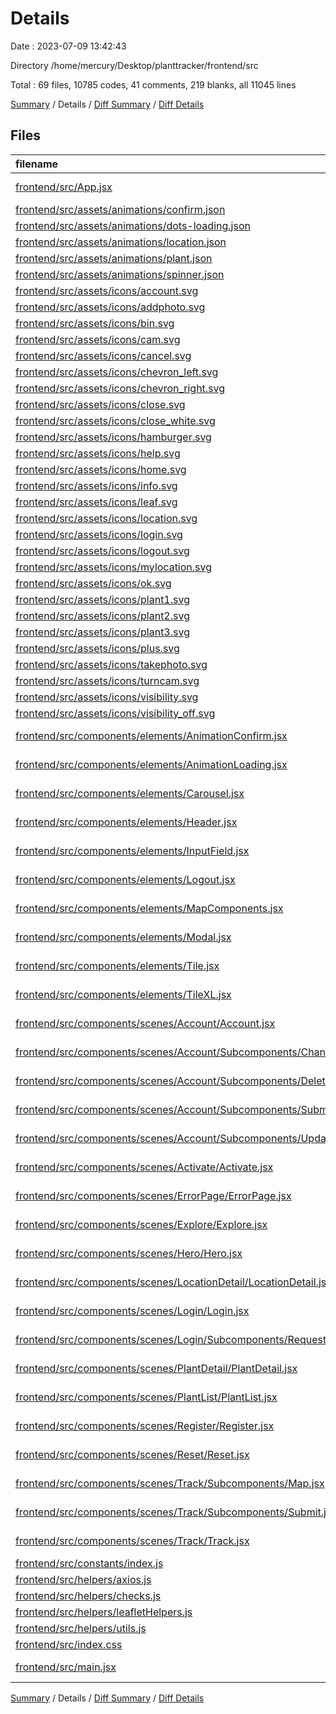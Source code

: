 # Details

Date : 2023-07-09 13:42:43

Directory /home/mercury/Desktop/planttracker/frontend/src

Total : 69 files,  10785 codes, 41 comments, 219 blanks, all 11045 lines

[Summary](results.md) / Details / [Diff Summary](diff.md) / [Diff Details](diff-details.md)

## Files
| filename | language | code | comment | blank | total |
| :--- | :--- | ---: | ---: | ---: | ---: |
| [frontend/src/App.jsx](/frontend/src/App.jsx) | JavaScript JSX | 32 | 0 | 5 | 37 |
| [frontend/src/assets/animations/confirm.json](/frontend/src/assets/animations/confirm.json) | JSON | 231 | 0 | 1 | 232 |
| [frontend/src/assets/animations/dots-loading.json](/frontend/src/assets/animations/dots-loading.json) | JSON | 602 | 0 | 1 | 603 |
| [frontend/src/assets/animations/location.json](/frontend/src/assets/animations/location.json) | JSON | 6,349 | 0 | 1 | 6,350 |
| [frontend/src/assets/animations/plant.json](/frontend/src/assets/animations/plant.json) | JSON | 720 | 0 | 1 | 721 |
| [frontend/src/assets/animations/spinner.json](/frontend/src/assets/animations/spinner.json) | JSON | 215 | 0 | 1 | 216 |
| [frontend/src/assets/icons/account.svg](/frontend/src/assets/icons/account.svg) | XML | 1 | 0 | 0 | 1 |
| [frontend/src/assets/icons/addphoto.svg](/frontend/src/assets/icons/addphoto.svg) | XML | 1 | 0 | 0 | 1 |
| [frontend/src/assets/icons/bin.svg](/frontend/src/assets/icons/bin.svg) | XML | 1 | 0 | 0 | 1 |
| [frontend/src/assets/icons/cam.svg](/frontend/src/assets/icons/cam.svg) | XML | 1 | 0 | 0 | 1 |
| [frontend/src/assets/icons/cancel.svg](/frontend/src/assets/icons/cancel.svg) | XML | 1 | 0 | 0 | 1 |
| [frontend/src/assets/icons/chevron_left.svg](/frontend/src/assets/icons/chevron_left.svg) | XML | 1 | 0 | 0 | 1 |
| [frontend/src/assets/icons/chevron_right.svg](/frontend/src/assets/icons/chevron_right.svg) | XML | 1 | 0 | 0 | 1 |
| [frontend/src/assets/icons/close.svg](/frontend/src/assets/icons/close.svg) | XML | 1 | 0 | 0 | 1 |
| [frontend/src/assets/icons/close_white.svg](/frontend/src/assets/icons/close_white.svg) | XML | 1 | 0 | 0 | 1 |
| [frontend/src/assets/icons/hamburger.svg](/frontend/src/assets/icons/hamburger.svg) | XML | 1 | 0 | 0 | 1 |
| [frontend/src/assets/icons/help.svg](/frontend/src/assets/icons/help.svg) | XML | 1 | 0 | 0 | 1 |
| [frontend/src/assets/icons/home.svg](/frontend/src/assets/icons/home.svg) | XML | 1 | 0 | 0 | 1 |
| [frontend/src/assets/icons/info.svg](/frontend/src/assets/icons/info.svg) | XML | 1 | 0 | 0 | 1 |
| [frontend/src/assets/icons/leaf.svg](/frontend/src/assets/icons/leaf.svg) | XML | 1 | 0 | 0 | 1 |
| [frontend/src/assets/icons/location.svg](/frontend/src/assets/icons/location.svg) | XML | 1 | 0 | 0 | 1 |
| [frontend/src/assets/icons/login.svg](/frontend/src/assets/icons/login.svg) | XML | 1 | 0 | 0 | 1 |
| [frontend/src/assets/icons/logout.svg](/frontend/src/assets/icons/logout.svg) | XML | 1 | 0 | 0 | 1 |
| [frontend/src/assets/icons/mylocation.svg](/frontend/src/assets/icons/mylocation.svg) | XML | 1 | 0 | 0 | 1 |
| [frontend/src/assets/icons/ok.svg](/frontend/src/assets/icons/ok.svg) | XML | 1 | 0 | 0 | 1 |
| [frontend/src/assets/icons/plant1.svg](/frontend/src/assets/icons/plant1.svg) | XML | 1 | 0 | 0 | 1 |
| [frontend/src/assets/icons/plant2.svg](/frontend/src/assets/icons/plant2.svg) | XML | 1 | 0 | 0 | 1 |
| [frontend/src/assets/icons/plant3.svg](/frontend/src/assets/icons/plant3.svg) | XML | 1 | 0 | 0 | 1 |
| [frontend/src/assets/icons/plus.svg](/frontend/src/assets/icons/plus.svg) | XML | 1 | 0 | 0 | 1 |
| [frontend/src/assets/icons/takephoto.svg](/frontend/src/assets/icons/takephoto.svg) | XML | 1 | 0 | 0 | 1 |
| [frontend/src/assets/icons/turncam.svg](/frontend/src/assets/icons/turncam.svg) | XML | 1 | 0 | 0 | 1 |
| [frontend/src/assets/icons/visibility.svg](/frontend/src/assets/icons/visibility.svg) | XML | 1 | 0 | 0 | 1 |
| [frontend/src/assets/icons/visibility_off.svg](/frontend/src/assets/icons/visibility_off.svg) | XML | 1 | 0 | 0 | 1 |
| [frontend/src/components/elements/AnimationConfirm.jsx](/frontend/src/components/elements/AnimationConfirm.jsx) | JavaScript JSX | 10 | 0 | 2 | 12 |
| [frontend/src/components/elements/AnimationLoading.jsx](/frontend/src/components/elements/AnimationLoading.jsx) | JavaScript JSX | 10 | 0 | 2 | 12 |
| [frontend/src/components/elements/Carousel.jsx](/frontend/src/components/elements/Carousel.jsx) | JavaScript JSX | 38 | 1 | 4 | 43 |
| [frontend/src/components/elements/Header.jsx](/frontend/src/components/elements/Header.jsx) | JavaScript JSX | 85 | 0 | 6 | 91 |
| [frontend/src/components/elements/InputField.jsx](/frontend/src/components/elements/InputField.jsx) | JavaScript JSX | 115 | 3 | 7 | 125 |
| [frontend/src/components/elements/Logout.jsx](/frontend/src/components/elements/Logout.jsx) | JavaScript JSX | 60 | 0 | 4 | 64 |
| [frontend/src/components/elements/MapComponents.jsx](/frontend/src/components/elements/MapComponents.jsx) | JavaScript JSX | 231 | 11 | 22 | 264 |
| [frontend/src/components/elements/Modal.jsx](/frontend/src/components/elements/Modal.jsx) | JavaScript JSX | 39 | 5 | 4 | 48 |
| [frontend/src/components/elements/Tile.jsx](/frontend/src/components/elements/Tile.jsx) | JavaScript JSX | 7 | 0 | 1 | 8 |
| [frontend/src/components/elements/TileXL.jsx](/frontend/src/components/elements/TileXL.jsx) | JavaScript JSX | 7 | 1 | 1 | 9 |
| [frontend/src/components/scenes/Account/Account.jsx](/frontend/src/components/scenes/Account/Account.jsx) | JavaScript JSX | 97 | 4 | 7 | 108 |
| [frontend/src/components/scenes/Account/Subcomponents/ChangePassword.jsx](/frontend/src/components/scenes/Account/Subcomponents/ChangePassword.jsx) | JavaScript JSX | 97 | 0 | 6 | 103 |
| [frontend/src/components/scenes/Account/Subcomponents/DeleteAccount.jsx](/frontend/src/components/scenes/Account/Subcomponents/DeleteAccount.jsx) | JavaScript JSX | 50 | 0 | 5 | 55 |
| [frontend/src/components/scenes/Account/Subcomponents/Submissions.jsx](/frontend/src/components/scenes/Account/Subcomponents/Submissions.jsx) | JavaScript JSX | 25 | 0 | 2 | 27 |
| [frontend/src/components/scenes/Account/Subcomponents/UpdateEmail.jsx](/frontend/src/components/scenes/Account/Subcomponents/UpdateEmail.jsx) | JavaScript JSX | 101 | 0 | 4 | 105 |
| [frontend/src/components/scenes/Activate/Activate.jsx](/frontend/src/components/scenes/Activate/Activate.jsx) | JavaScript JSX | 33 | 0 | 3 | 36 |
| [frontend/src/components/scenes/ErrorPage/ErrorPage.jsx](/frontend/src/components/scenes/ErrorPage/ErrorPage.jsx) | JavaScript JSX | 10 | 1 | 2 | 13 |
| [frontend/src/components/scenes/Explore/Explore.jsx](/frontend/src/components/scenes/Explore/Explore.jsx) | JavaScript JSX | 88 | 0 | 5 | 93 |
| [frontend/src/components/scenes/Hero/Hero.jsx](/frontend/src/components/scenes/Hero/Hero.jsx) | JavaScript JSX | 63 | 1 | 7 | 71 |
| [frontend/src/components/scenes/LocationDetail/LocationDetail.jsx](/frontend/src/components/scenes/LocationDetail/LocationDetail.jsx) | JavaScript JSX | 145 | 2 | 5 | 152 |
| [frontend/src/components/scenes/Login/Login.jsx](/frontend/src/components/scenes/Login/Login.jsx) | JavaScript JSX | 120 | 0 | 11 | 131 |
| [frontend/src/components/scenes/Login/Subcomponents/RequestReset.jsx](/frontend/src/components/scenes/Login/Subcomponents/RequestReset.jsx) | JavaScript JSX | 44 | 0 | 2 | 46 |
| [frontend/src/components/scenes/PlantDetail/PlantDetail.jsx](/frontend/src/components/scenes/PlantDetail/PlantDetail.jsx) | JavaScript JSX | 116 | 0 | 7 | 123 |
| [frontend/src/components/scenes/PlantList/PlantList.jsx](/frontend/src/components/scenes/PlantList/PlantList.jsx) | JavaScript JSX | 103 | 2 | 5 | 110 |
| [frontend/src/components/scenes/Register/Register.jsx](/frontend/src/components/scenes/Register/Register.jsx) | JavaScript JSX | 117 | 0 | 6 | 123 |
| [frontend/src/components/scenes/Reset/Reset.jsx](/frontend/src/components/scenes/Reset/Reset.jsx) | JavaScript JSX | 95 | 0 | 8 | 103 |
| [frontend/src/components/scenes/Track/Subcomponents/Map.jsx](/frontend/src/components/scenes/Track/Subcomponents/Map.jsx) | JavaScript JSX | 105 | 1 | 5 | 111 |
| [frontend/src/components/scenes/Track/Subcomponents/Submit.jsx](/frontend/src/components/scenes/Track/Subcomponents/Submit.jsx) | JavaScript JSX | 182 | 3 | 10 | 195 |
| [frontend/src/components/scenes/Track/Track.jsx](/frontend/src/components/scenes/Track/Track.jsx) | JavaScript JSX | 24 | 0 | 3 | 27 |
| [frontend/src/constants/index.js](/frontend/src/constants/index.js) | JavaScript | 3 | 0 | 1 | 4 |
| [frontend/src/helpers/axios.js](/frontend/src/helpers/axios.js) | JavaScript | 81 | 2 | 14 | 97 |
| [frontend/src/helpers/checks.js](/frontend/src/helpers/checks.js) | JavaScript | 27 | 0 | 3 | 30 |
| [frontend/src/helpers/leafletHelpers.js](/frontend/src/helpers/leafletHelpers.js) | JavaScript | 40 | 4 | 5 | 49 |
| [frontend/src/helpers/utils.js](/frontend/src/helpers/utils.js) | JavaScript | 21 | 0 | 2 | 23 |
| [frontend/src/index.css](/frontend/src/index.css) | CSS | 147 | 0 | 25 | 172 |
| [frontend/src/main.jsx](/frontend/src/main.jsx) | JavaScript JSX | 73 | 0 | 3 | 76 |

[Summary](results.md) / Details / [Diff Summary](diff.md) / [Diff Details](diff-details.md)